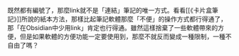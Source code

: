 既然都有編號了，那麼link就不是「連結」筆記的唯一方式。看看[[《卡片盒筆記》]]所說的紙本方法，那樣比起筆記軟體那麼「不便」的操作方式都行得通了，那「在Obsidian中少用link」肯定也行得通。雖然這樣捨棄了一些軟體帶來的方便，但是如果軟體的方便功能一定要使用到，那麼不就反而變成一種限制，一種不自由了嗎？